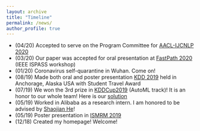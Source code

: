 ```yaml
---
layout: archive
title: "Timeline"
permalink: /news/
author_profile: true
---
```


<!-- {% if author.googlescholar %}
  You can also find my articles on <u><a href="{{author.googlescholar}}">my Google Scholar profile</a>.</u>
{% endif %}

{% include base_path %}

{% for post in site.publications reversed %}
  {% include archive-single.html %}
{% endfor %} -->

- (04/20) Accepted to serve on the Program Committee for [AACL-IJCNLP 2020]([http://aacl2020.org](http://aacl2020.org/))
- (03/20) Our paper was accepted for oral presentation at [FastPath 2020](https://fastpath2020.github.io) (IEEE ISPASS workshop)
- (01/20) Coronavirus self-quarantine in Wuhan. Come on!
- (08/19) Made both oral and poster presentation [KDD 2019](https://www.kdd.org/kdd2019/) held in Anchorage, Alaska USA with Student Travel Award
- (07/19) We won the 3rd prize in [KDDCup2019](https://www.4paradigm.com/competition/kddcup2019) (AutoML track)! It is an honor to our whole team! Here is our [solution](https://github.com/DominickZhang/KDDCup2019_admin)
- (05/19) Worked in Alibaba as a research intern. I am honored to be advised by [Shaojian He](https://www.linkedin.com/in/shaojian-he-85ba1627/)!
- (05/19) Poster presentation in [ISMRM 2019](http://archive.ismrm.org/2019/4821.html)
- (12/18) Created my homepage! Welcome!

